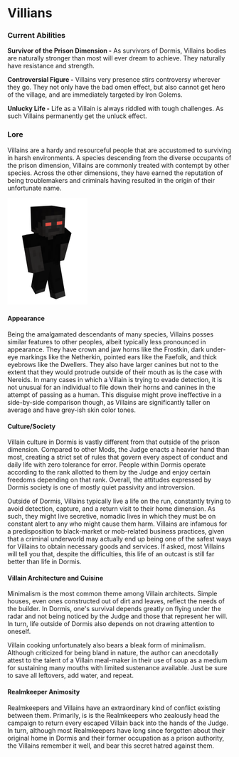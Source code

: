 # Villians

### Current Abilities

**Survivor of the Prison Dimension -** As survivors of Dormis, Villains bodies are naturally stronger than most will ever dream to achieve. They naturally have resistance and strength.

**Controversial Figure -** Villains very presence stirs controversy wherever they go. They not only have the bad omen effect, but also cannot get hero of the village, and are immediately targeted by Iron Golems.

**Unlucky Life -** Life as a Villain is always riddled with tough challenges. As such Villains permanently get the unluck effect.

### Lore

Villains are a hardy and resourceful people that are accustomed to surviving in harsh environments. A species descending from the diverse occupants of the prison dimension, Villains are commonly treated with contempt by other species. Across the other dimensions, they have earned the reputation of being troublemakers and criminals having resulted in the origin of their unfortunate name.

![Villian](<../../../.gitbook/assets/body (4).png>)

#### Appearance

Being the amalgamated descendants of many species, Villains posses similar features to other peoples, albeit typically less pronounced in appearance. They have crown and jaw horns like the Frostkin, dark under-eye markings like the Netherkin, pointed ears like the Faefolk, and thick eyebrows like the Dwellers. They also have larger canines but not to the extent that they would protrude outside of their mouth as is the case with Nereids. In many cases in which a Villain is trying to evade detection, it is not unusual for an individual to file down their horns and canines in the attempt of passing as a human. This disguise might prove ineffective in a side-by-side comparison though, as Villains are significantly taller on average and have grey-ish skin color tones.

#### Culture/Society

Villain culture in Dormis is vastly different from that outside of the prison dimension. Compared to other Mods, the Judge enacts a heavier hand than most, creating a strict set of rules that govern every aspect of conduct and daily life with zero tolerance for error. People within Dormis operate according to the rank allotted to them by the Judge and enjoy certain freedoms depending on that rank. Overall, the attitudes expressed by Dormis society is one of mostly quiet passivity and introversion.

Outside of Dormis, Villains typically live a life on the run, constantly trying to avoid detection, capture, and a return visit to their home dimension. As such, they might live secretive, nomadic lives in which they must be on constant alert to any who might cause them harm. Villains are infamous for a predisposition to black-market or mob-related business practices, given that a criminal underworld may actually end up being one of the safest ways for Villains to obtain necessary goods and services. If asked, most Villains will tell you that, despite the difficulties, this life of an outcast is still far better than life in Dormis.

#### Villain Architecture and Cuisine

Minimalism is the most common theme among Villain architects. Simple houses, even ones constructed out of dirt and leaves, reflect the needs of the builder. In Dormis, one's survival depends greatly on flying under the radar and not being noticed by the Judge and those that represent her will. In turn, life outside of Dormis also depends on not drawing attention to oneself.

Villain cooking unfortunately also bears a bleak form of minimalism. Although criticized for being bland in nature, the author can anecdotally attest to the talent of a Villain meal-maker in their use of soup as a medium for sustaining many mouths with limited sustenance available. Just be sure to save all leftovers, add water, and repeat.

#### Realmkeeper Animosity

Realmkeepers and Villains have an extraordinary kind of conflict existing between them. Primarily, is is the Realmkeepers who zealously head the campaign to return every escaped Villain back into the hands of the Judge. In turn, although most Realmkeepers have long since forgotten about their original home in Dormis and their former occupation as a prison authority, the Villains remember it well, and bear this secret hatred against them.
